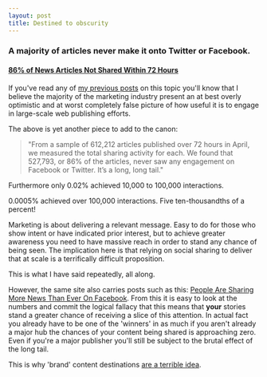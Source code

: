 ```yaml
---
layout: post
title: Destined to obscurity
---
```


### A majority of articles never make it onto Twitter or Facebook.

#### [86% of News Articles Not Shared Within 72 Hours](http://blog.newswhip.com/index.php/2013/08/social-sharing-86-of-news-articles-are-never-shared)

If you've read any of [my previous posts](http://markhigginson.co.uk/2013/01/21/are-content-marketers-wilfully-delusional-examples/) on this topic you'll know that I believe the majority of the marketing industry present an at best overly optimistic and at worst completely false picture of how useful it is to engage in large-scale web publishing efforts.

The above is yet another piece to add to the canon:

> "From a sample of 612,212 articles published over 72 hours in April, we measured the total sharing activity for each. We found that 527,793, or 86% of the articles, never saw any engagement on Facebook or Twitter. It’s a long, long tail."

Furthermore only 0.02% achieved 10,000 to 100,000 interactions. 

0.0005% achieved over 100,000 interactions. Five ten-thousandths of a percent!

Marketing is about delivering a relevant message. Easy to do for those who show intent or have indicated prior interest, but to achieve greater awareness you need to have massive reach in order to stand any chance of being seen. The implication here is that relying on social sharing to deliver that at scale is a terrifically difficult proposition.

This is what I have said repeatedly, all along.

However, the same site also carries posts such as this: [People Are Sharing More News Than Ever On Facebook](http://blog.newswhip.com/index.php/2014/07/news-sharing-on-facebook). From this it is easy to look at the numbers and commit the logical fallacy that this means that __your__ stories stand a greater chance of receiving a slice of this attention. In actual fact you already have to be one of the 'winners' in as much if you aren't already a major hub the chances of your content being shared is approaching zero. Even if you're a major publisher you'll still be subject to the brutal effect of the long tail. 

This is why 'brand' content destinations [are a terrible idea](http://sparksheet.com/should-coca-cola-quit-its-content-marketing-journey/).